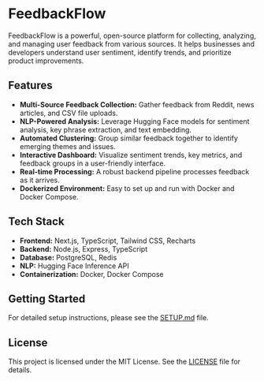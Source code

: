 # FeedbackFlow

FeedbackFlow is a powerful, open-source platform for collecting, analyzing, and managing user feedback from various sources. It helps businesses and developers understand user sentiment, identify trends, and prioritize product improvements.

## Features

- **Multi-Source Feedback Collection:** Gather feedback from Reddit, news articles, and CSV file uploads.
- **NLP-Powered Analysis:** Leverage Hugging Face models for sentiment analysis, key phrase extraction, and text embedding.
- **Automated Clustering:** Group similar feedback together to identify emerging themes and issues.
- **Interactive Dashboard:** Visualize sentiment trends, key metrics, and feedback groups in a user-friendly interface.
- **Real-time Processing:** A robust backend pipeline processes feedback as it arrives.
- **Dockerized Environment:** Easy to set up and run with Docker and Docker Compose.

## Tech Stack

- **Frontend:** Next.js, TypeScript, Tailwind CSS, Recharts
- **Backend:** Node.js, Express, TypeScript
- **Database:** PostgreSQL, Redis
- **NLP:** Hugging Face Inference API
- **Containerization:** Docker, Docker Compose

## Getting Started

For detailed setup instructions, please see the [SETUP.md](SETUP.md) file.

## License

This project is licensed under the MIT License. See the [LICENSE](LICENSE) file for details.

